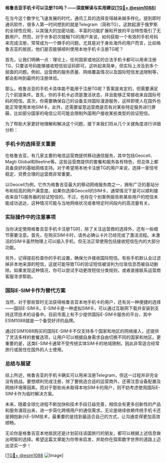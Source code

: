 **格鲁吉亚手机卡可以注册TG吗？——深度解读与实用建议[[TG💪+ @esim1088](https://t.me/s/esim1088)]**

在当今这个数字化飞速发展的时代，通讯工具的选择变得越来越多样化。提到即时通讯软件，很多人第一时间想到的就是Telegram（简称TG）。这款起源于俄罗斯的全球性应用，以其强大的加密功能、丰富的功能扩展和开放的平台特性吸引了无数用户。然而，对于许多初次接触TG的用户来说，如何获取一个有效的手机号码来完成注册，常常成为一个棘手的问题。尤其是对于身处海外的用户而言，比如格鲁吉亚的居民，他们是否能够顺利使用本地手机卡注册TG呢？

首先，让我们明确一点：理论上，任何国家或地区的合法手机卡都可以用来注册TG，只要该号码能够接收短信验证码即可。这听起来简单，但实际上涉及到多个层面的问题。例如，运营商的服务质量、网络覆盖情况以及国际短信发送限制等，都会影响到最终的注册体验。

那么，格鲁吉亚的手机卡具体能不能用于注册TG呢？答案是肯定的，但需要满足几个前提条件。首先，你的手机卡必须是激活状态，并且能够正常接收来自国际号码的短信。其次，你需要确保自己的设备支持国际漫游服务，这样即使人在国外也能正常使用本地SIM卡。此外，还需要留意运营商是否有对某些特定服务进行屏蔽，比如部分国家的电信公司可能会限制外国用户接收某些类型的验证短信。

为了帮助大家更好地理解和解决这个问题，接下来我们将从几个关键角度进行详细分析：

### 手机卡的选择至关重要

在格鲁吉亚，有几家主要的电信运营商提供移动通信服务，其中包括Geocell、Magti Global和Beeline等。这些运营商提供的套餐和服务各有特色，但总体上都具备良好的基础网络支持。对于希望用本地卡注册TG的用户来说，选择一家信号稳定、资费合理的运营商非常重要。

以Geocell为例，它作为格鲁吉亚最大的移动网络服务商之一，拥有广泛的基站分布和较高的用户满意度。如果你选择Geocell的SIM卡，通常情况下是可以顺利接收来自TG服务器的验证短信的。不过，也存在个别案例报告称某些用户的短信未能成功送达，这种情况可能与当地网络状况或者特定时间段内的高流量有关。

### 实际操作中的注意事项

当你决定使用格鲁吉亚手机卡注册TG时，除了关注运营商的选择外，还有一些细节需要注意。首先，在购买SIM卡时，请务必确认卡片已经完成了激活流程。未激活的SIM卡虽然物理上可以插入手机，但无法正常使用包括接收短信在内的大部分功能。

另外，记得提前检查你的手机设置，确保允许接收国际短信。有些手机默认会过滤掉非本地来源的短信，这就可能导致TG的验证短信被误判为垃圾信息而被自动删除。如果发现这种情况，你可以尝试手动更改短信分类规则，或者直接联系运营商客服寻求帮助。

### 国际E-SIM卡作为替代方案

当然，对于那些暂时无法获得格鲁吉亚本地手机卡的用户，还有另一种便捷的选择——国际E-SIM卡。E-SIM卡是一种虚拟SIM卡，可以通过互联网下载并安装到支持这项技术的设备中。目前市面上有不少提供国际E-SIM卡服务的平台，其中ESIM1088就是一个备受好评的品牌。

通过ESIM1088购买的国际E-SIM卡不仅支持多个国家和地区的网络接入，还提供了灵活多样的套餐选项，让用户可以根据自身需求自由切换不同的国家和地区。更重要的是，这类E-SIM卡通常不受传统实体SIM卡的地域限制，因此非常适合经常旅行或居住在国外的人士使用。

### 总结与展望

综上所述，格鲁吉亚的手机卡确实可以用来注册Telegram，但这一过程并非完全没有挑战。要想顺利完成注册，除了要挑选合适的运营商外，还需注意设备配置及网络环境等因素。而对于那些尚未取得本地SIM卡的用户，则不妨考虑使用国际E-SIM卡作为临时解决方案。

未来，随着全球化进程不断加快和技术手段日益完善，相信会有更多创新性的产品和服务涌现出来，进一步简化跨境用户的通信需求。无论是继续依赖传统手机卡还是拥抱新兴E-SIM技术，最重要的是找到最适合自己的方式，让沟通变得更加高效顺畅。

无论你是格鲁吉亚本地居民还是计划前往该国旅行的朋友，都可以根据上述信息做出明智的选择。希望这篇文章能为你带来启发，并助你在探索数字世界的道路上迈出坚实一步！

[[TG💪+ @esim1088](https://t.me/s/esim1088) ![Image](https://i.postimg.cc/4NQfJmqS/Snipaste-2025-05-13-00-14-12.png)]